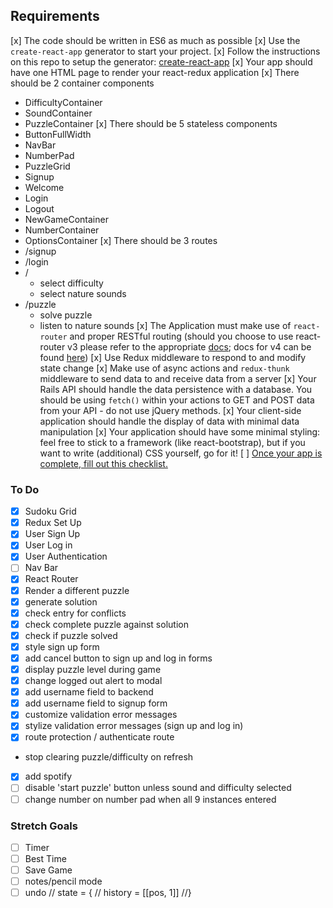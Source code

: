 ## Requirements

[x] The code should be written in ES6 as much as possible
[x] Use the `create-react-app` generator to start your project.
	[x] Follow the instructions on this repo to setup the generator: [create-react-app](https://github.com/facebookincubator/create-react-app)
[x] Your app should have one HTML page to render your react-redux application
[x] There should be 2 container components
  - DifficultyContainer
  - SoundContainer
  - PuzzleContainer
[x] There should be 5 stateless components
  - ButtonFullWidth
  - NavBar
  - NumberPad
  - PuzzleGrid
  - Signup
  - Welcome
  - Login
  - Logout
  - NewGameContainer
  - NumberContainer
  - OptionsContainer
[x] There should be 3 routes
  - /signup
  - /login
  - /
    - select difficulty
    - select nature sounds
  - /puzzle
    - solve puzzle
    - listen to nature sounds
[x] The Application must make use of `react-router` and proper RESTful routing (should you choose to use react-router v3 please refer to the appropriate [docs](https://github.com/ReactTraining/react-router/tree/v3/docs); docs for v4 can be found [here](https://reacttraining.com/react-router/web/guides/quick-start))
[x] Use Redux middleware to respond to and modify state change
[x] Make use of async actions and `redux-thunk` middleware to send data to and receive data from a server
[x] Your Rails API should handle the data persistence with a database. You should be using `fetch()` within your actions to GET and POST data from your API - do not use jQuery methods.
[x] Your client-side application should handle the display of data with minimal data manipulation
[x] Your application should have some minimal styling: feel free to stick to a framework (like react-bootstrap), but if you want to write (additional) CSS yourself, go for it!
[ ] [Once your app is complete, fill out this checklist.](https://goo.gl/forms/ULtKsxuzWomvXuTk2)

### To Do

- [x] Sudoku Grid
- [x] Redux Set Up
- [x] User Sign Up
- [x] User Log in
- [x] User Authentication
- [ ] Nav Bar
- [x] React Router
- [x] Render a different puzzle
- [x] generate solution
- [x] check entry for conflicts 
- [x] check complete puzzle against solution
- [x] check if puzzle solved
- [x] style sign up form
- [x] add cancel button to sign up and log in forms
- [x] display puzzle level during game
- [x] change logged out alert to modal
- [x] add username field to backend
- [x] add username field to signup form
- [x] customize validation error messages
- [x] stylize validation error messages (sign up and log in)
- [x] route protection / authenticate route
- stop clearing puzzle/difficulty on refresh
- [x] add spotify
- [ ] disable 'start puzzle' button unless sound and difficulty selected
- [ ] change number on number pad when all 9 instances entered

### Stretch Goals

- [ ] Timer
- [ ] Best Time
- [ ] Save Game
- [ ] notes/pencil mode
- [ ] undo 
        // state = {
        //  history = [[pos, 1]]
        //}
